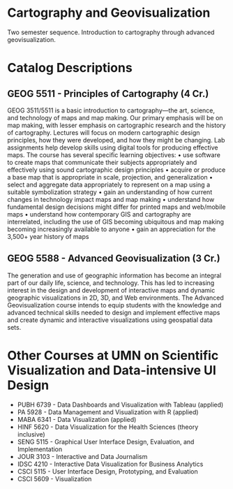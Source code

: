 # Cartography and Geovisualization
Two semester sequence. Introduction to cartography through advanced geovisualization.

# Catalog Descriptions

## GEOG 5511 - Principles of Cartography (4 Cr.)
GEOG 3511/5511 is a basic introduction to cartography—the art, science, and technology of maps and map making. Our primary emphasis will be on map making, with lesser emphasis on cartographic research and the history of cartography. Lectures will focus on modern cartographic design principles, how they were developed, and how they might be changing. Lab assignments help develop skills using digital tools for producing effective maps. The course has several specific learning objectives:
• use software to create maps that communicate their subjects appropriately and effectively using sound cartographic design principles
• acquire or produce a base map that is appropriate in scale, projection, and generalization
• select and aggregate data appropriately to represent on a map using a suitable symbolization strategy
• gain an understanding of how current changes in technology impact maps and map making
• understand how fundamental design decisions might differ for printed maps and web/mobile maps
• understand how contemporary GIS and cartography are interrelated, including the use of GIS becoming ubiquitous and map making becoming increasingly available to anyone
• gain an appreciation for the 3,500+ year history of maps

## GEOG 5588 - Advanced Geovisualization (3 Cr.)
The generation and use of geographic information has become an integral part of our daily life, science, and technology. This has led to increasing interest in the design and development of interactive maps and dynamic geographic visualizations in 2D, 3D, and Web environments. The Advanced Geovisualization course intends to equip students with the knowledge and advanced technical skills needed to design and implement effective maps and create dynamic and interactive visualizations using geospatial data sets.

# Other Courses at UMN on Scientific Visualization and Data-intensive UI Design
- PUBH 6739 - Data Dashboards and Visualization with Tableau (applied)
- PA 5928 - Data Management and Visualization with R (applied)
- MABA 6341 - Data Visualization (applied)
- HINF 5620 - Data Visualization for the Health Sciences (theory inclusive)
- SENG 5115 - Graphical User Interface Design, Evaluation, and Implementation
- JOUR 3103 - Interactive and Data Journalism
- IDSC 4210 - Interactive Data Visualization for Business Analytics
- CSCI 5115 - User Interface Design, Prototyping, and Evaluation
- CSCI 5609 - Visualization
